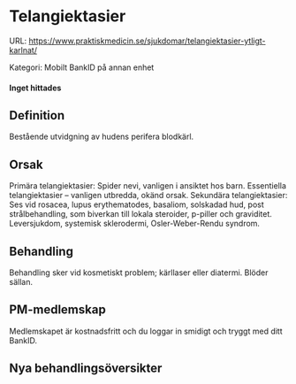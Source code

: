 # Telangiektasier

URL: https://www.praktiskmedicin.se/sjukdomar/telangiektasier-ytligt-karlnat/



Kategori: Mobilt BankID på annan enhet

#### Inget hittades

## Definition

Bestående utvidgning av hudens perifera blodkärl.

## Orsak

Primära telangiektasier: Spider nevi, vanligen i ansiktet hos barn. Essentiella telangiektasier – vanligen utbredda, okänd orsak.
Sekundära telangiektasier: Ses vid rosacea, lupus erythematodes, basaliom, solskadad hud, post strålbehandling, som biverkan till lokala steroider, p-piller och graviditet. Leversjukdom, systemisk sklerodermi, Osler-Weber-Rendu syndrom.

## Behandling

Behandling sker vid kosmetiskt problem; kärllaser eller diatermi. Blöder sällan.

## PM-medlemskap

Medlemskapet är kostnadsfritt och du loggar in smidigt och tryggt med ditt BankID.

## Nya behandlingsöversikter

